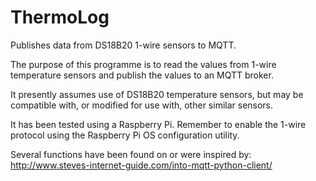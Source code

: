 # ThermoLog
Publishes data from DS18B20 1-wire sensors to MQTT.

The purpose of this programme is to read the values from 1-wire 
temperature sensors and publish the values to an MQTT broker.

It presently assumes use of DS18B20 temperature sensors, but may be
compatible with, or modified for use with, other similar sensors.

It has been tested using a Raspberry Pi.  Remember to enable the 1-wire
protocol using the Raspberry Pi OS configuration utility.


Several functions have been found on or were inspired by:
http://www.steves-internet-guide.com/into-mqtt-python-client/
